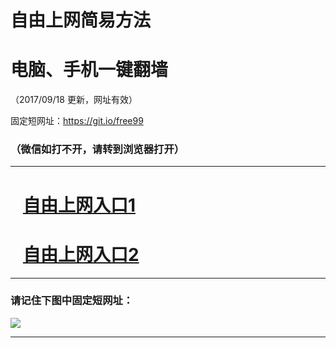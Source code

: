 ﻿# 自由上网简易方法

# 电脑、手机一键翻墙

（2017/09/18 更新，网址有效）

固定短网址：https://git.io/free99

### （微信如打不开，请转到浏览器打开）


***





# &nbsp;&nbsp; <a href="http://ft2596420419.fwq-tz1005.info/fwqtz01.html?t=091800118077 " target="_blank">自由上网入口1</a>
# &nbsp;&nbsp; <a href="http://ft3080428650.fwq-tz1006.info/fwqtz02.html?t=09180014926 " target="_blank">自由上网入口2</a>
***

### 请记住下图中固定短网址：

<img src="https://s3-us-west-2.amazonaws.com/fwq-1001/yjfq-20170905okok.png" /> 


***

